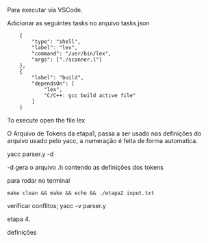 Para executar via VSCode.

Adicionar as seguintes tasks no arquivo tasks.json

```
    {
        "type": "shell",
        "label": "lex",
        "command": "/usr/bin/lex",
        "args": ["./scanner.l"]
    },
    {
        "label": "build",
        "dependsOn": [
            "lex", 
            "C/C++: gcc build active file"
        ]
    }

```

To execute open the file lex


O Arquivo de Tokens da etapa1, passa a ser usado nas definições do arquivo usado pelo yacc, a numeração é feita de forma automatica.

yacc parser.y -d

-d gera o arquivo .h contendo as definições dos tokens

para rodar no terminal 

 ``make clean && make && echo && ./etapa2 input.txt``




verificar conflitos;
yacc -v parser.y

 etapa 4.

 definições 